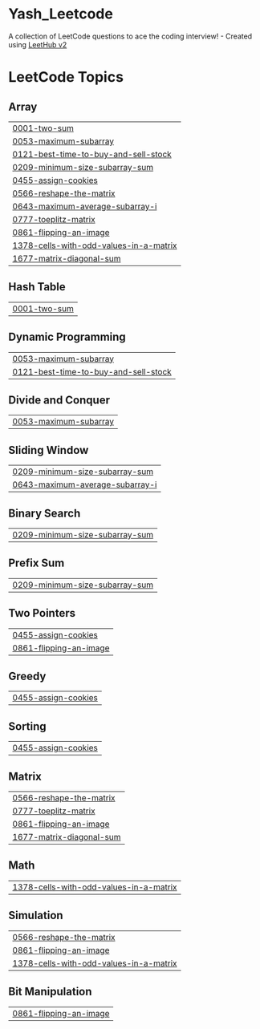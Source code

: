 # Yash_Leetcode
A collection of LeetCode questions to ace the coding interview! - Created using [LeetHub v2](https://github.com/arunbhardwaj/LeetHub-2.0)

<!---LeetCode Topics Start-->
# LeetCode Topics
## Array
|  |
| ------- |
| [0001-two-sum](https://github.com/Yaswanth1003/Yash_Leetcode/tree/master/0001-two-sum) |
| [0053-maximum-subarray](https://github.com/Yaswanth1003/Yash_Leetcode/tree/master/0053-maximum-subarray) |
| [0121-best-time-to-buy-and-sell-stock](https://github.com/Yaswanth1003/Yash_Leetcode/tree/master/0121-best-time-to-buy-and-sell-stock) |
| [0209-minimum-size-subarray-sum](https://github.com/Yaswanth1003/Yash_Leetcode/tree/master/0209-minimum-size-subarray-sum) |
| [0455-assign-cookies](https://github.com/Yaswanth1003/Yash_Leetcode/tree/master/0455-assign-cookies) |
| [0566-reshape-the-matrix](https://github.com/Yaswanth1003/Yash_Leetcode/tree/master/0566-reshape-the-matrix) |
| [0643-maximum-average-subarray-i](https://github.com/Yaswanth1003/Yash_Leetcode/tree/master/0643-maximum-average-subarray-i) |
| [0777-toeplitz-matrix](https://github.com/Yaswanth1003/Yash_Leetcode/tree/master/0777-toeplitz-matrix) |
| [0861-flipping-an-image](https://github.com/Yaswanth1003/Yash_Leetcode/tree/master/0861-flipping-an-image) |
| [1378-cells-with-odd-values-in-a-matrix](https://github.com/Yaswanth1003/Yash_Leetcode/tree/master/1378-cells-with-odd-values-in-a-matrix) |
| [1677-matrix-diagonal-sum](https://github.com/Yaswanth1003/Yash_Leetcode/tree/master/1677-matrix-diagonal-sum) |
## Hash Table
|  |
| ------- |
| [0001-two-sum](https://github.com/Yaswanth1003/Yash_Leetcode/tree/master/0001-two-sum) |
## Dynamic Programming
|  |
| ------- |
| [0053-maximum-subarray](https://github.com/Yaswanth1003/Yash_Leetcode/tree/master/0053-maximum-subarray) |
| [0121-best-time-to-buy-and-sell-stock](https://github.com/Yaswanth1003/Yash_Leetcode/tree/master/0121-best-time-to-buy-and-sell-stock) |
## Divide and Conquer
|  |
| ------- |
| [0053-maximum-subarray](https://github.com/Yaswanth1003/Yash_Leetcode/tree/master/0053-maximum-subarray) |
## Sliding Window
|  |
| ------- |
| [0209-minimum-size-subarray-sum](https://github.com/Yaswanth1003/Yash_Leetcode/tree/master/0209-minimum-size-subarray-sum) |
| [0643-maximum-average-subarray-i](https://github.com/Yaswanth1003/Yash_Leetcode/tree/master/0643-maximum-average-subarray-i) |
## Binary Search
|  |
| ------- |
| [0209-minimum-size-subarray-sum](https://github.com/Yaswanth1003/Yash_Leetcode/tree/master/0209-minimum-size-subarray-sum) |
## Prefix Sum
|  |
| ------- |
| [0209-minimum-size-subarray-sum](https://github.com/Yaswanth1003/Yash_Leetcode/tree/master/0209-minimum-size-subarray-sum) |
## Two Pointers
|  |
| ------- |
| [0455-assign-cookies](https://github.com/Yaswanth1003/Yash_Leetcode/tree/master/0455-assign-cookies) |
| [0861-flipping-an-image](https://github.com/Yaswanth1003/Yash_Leetcode/tree/master/0861-flipping-an-image) |
## Greedy
|  |
| ------- |
| [0455-assign-cookies](https://github.com/Yaswanth1003/Yash_Leetcode/tree/master/0455-assign-cookies) |
## Sorting
|  |
| ------- |
| [0455-assign-cookies](https://github.com/Yaswanth1003/Yash_Leetcode/tree/master/0455-assign-cookies) |
## Matrix
|  |
| ------- |
| [0566-reshape-the-matrix](https://github.com/Yaswanth1003/Yash_Leetcode/tree/master/0566-reshape-the-matrix) |
| [0777-toeplitz-matrix](https://github.com/Yaswanth1003/Yash_Leetcode/tree/master/0777-toeplitz-matrix) |
| [0861-flipping-an-image](https://github.com/Yaswanth1003/Yash_Leetcode/tree/master/0861-flipping-an-image) |
| [1677-matrix-diagonal-sum](https://github.com/Yaswanth1003/Yash_Leetcode/tree/master/1677-matrix-diagonal-sum) |
## Math
|  |
| ------- |
| [1378-cells-with-odd-values-in-a-matrix](https://github.com/Yaswanth1003/Yash_Leetcode/tree/master/1378-cells-with-odd-values-in-a-matrix) |
## Simulation
|  |
| ------- |
| [0566-reshape-the-matrix](https://github.com/Yaswanth1003/Yash_Leetcode/tree/master/0566-reshape-the-matrix) |
| [0861-flipping-an-image](https://github.com/Yaswanth1003/Yash_Leetcode/tree/master/0861-flipping-an-image) |
| [1378-cells-with-odd-values-in-a-matrix](https://github.com/Yaswanth1003/Yash_Leetcode/tree/master/1378-cells-with-odd-values-in-a-matrix) |
## Bit Manipulation
|  |
| ------- |
| [0861-flipping-an-image](https://github.com/Yaswanth1003/Yash_Leetcode/tree/master/0861-flipping-an-image) |
<!---LeetCode Topics End-->